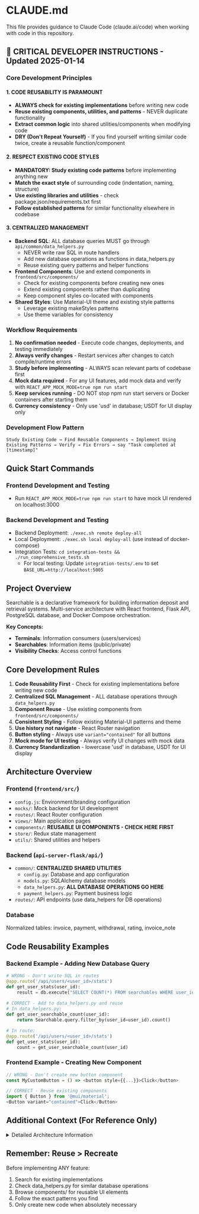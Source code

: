 # CLAUDE.md

This file provides guidance to Claude Code (claude.ai/code) when working with code in this repository.

## 🚨 CRITICAL DEVELOPER INSTRUCTIONS - Updated 2025-01-14

### Core Development Principles

#### 1. **CODE REUSABILITY IS PARAMOUNT**
- **ALWAYS check for existing implementations** before writing new code
- **Reuse existing components, utilities, and patterns** - NEVER duplicate functionality
- **Extract common logic** into shared utilities/components when modifying code
- **DRY (Don't Repeat Yourself)** - If you find yourself writing similar code twice, create a reusable function/component

#### 2. **RESPECT EXISTING CODE STYLES**
- **MANDATORY: Study existing code patterns** before implementing anything new
- **Match the exact style** of surrounding code (indentation, naming, structure)
- **Use existing libraries and utilities** - check package.json/requirements.txt first
- **Follow established patterns** for similar functionality elsewhere in codebase

#### 3. **CENTRALIZED MANAGEMENT**
- **Backend SQL**: ALL database queries MUST go through `api/common/data_helpers.py`
  - NEVER write raw SQL in route handlers
  - Add new database operations as functions in data_helpers.py
  - Reuse existing query patterns and helper functions
- **Frontend Components**: Use and extend components in `frontend/src/components/`
  - Check for existing components before creating new ones
  - Extend existing components rather than duplicating
  - Keep component styles co-located with components
- **Shared Styles**: Use Material-UI theme and existing style patterns
  - Leverage existing makeStyles patterns
  - Use theme variables for consistency

### Workflow Requirements
1. **No confirmation needed** - Execute code changes, deployments, and testing immediately
2. **Always verify changes** - Restart services after changes to catch compile/runtime errors
3. **Study before implementing** - ALWAYS scan relevant parts of codebase first
4. **Mock data required** - For any UI features, add mock data and verify with `REACT_APP_MOCK_MODE=true npm run start`
5. **Keep services running** - DO NOT stop npm run start servers or Docker containers after starting them
6. **Currency consistency** - Only use 'usd' in database; USDT for UI display only

### Development Flow Pattern
```
Study Existing Code → Find Reusable Components → Implement Using Existing Patterns → Verify → Fix Errors → say "Task completed at [timestamp]"
```

## Quick Start Commands

### Frontend Development and Testing
- Run `REACT_APP_MOCK_MODE=true npm run start` to have mock UI rendered on localhost:3000

### Backend Development and Testing
- Backend Deployment: `./exec.sh remote deploy-all` 
- Local Deployment: `./exec.sh local deploy-all` (use instead of docker-compose)
- Integration Tests: `cd integration-tests && ./run_comprehensive_tests.sh`
  - For local testing: Update `integration-tests/.env` to set `BASE_URL=http://localhost:5005`

## Project Overview

Searchable is a declarative framework for building information deposit and retrieval systems. Multi-service architecture with React frontend, Flask API, PostgreSQL database, and Docker Compose orchestration.

**Key Concepts:**
- **Terminals**: Information consumers (users/services) 
- **Searchables**: Information items (public/private)
- **Visibility Checks**: Access control functions

## Core Development Rules

1. **Code Reusability First** - Check for existing implementations before writing new code
2. **Centralized SQL Management** - ALL database operations through `data_helpers.py`
3. **Component Reuse** - Use existing components from `frontend/src/components/`
4. **Consistent Styling** - Follow existing Material-UI patterns and theme
5. **Use history not navigate** - React Router navigation
6. **Button styling** - Always use `variant="contained"` for all buttons
7. **Mock mode for UI testing** - Always verify UI changes with mock data
8. **Currency Standardization** - lowercase 'usd' in database, USDT for UI display

## Architecture Overview

### Frontend (`frontend/src/`)
- `config.js`: Environment/branding configuration
- `mocks/`: Mock backend for UI development
- `routes/`: React Router configuration  
- `views/`: Main application pages
- `components/`: **REUSABLE UI COMPONENTS - CHECK HERE FIRST**
- `store/`: Redux state management
- `utils/`: Shared utilities and helpers

### Backend (`api-server-flask/api/`)
- `common/`: **CENTRALIZED SHARED UTILITIES**
  - `config.py`: Database and app configuration
  - `models.py`: SQLAlchemy database models
  - `data_helpers.py`: **ALL DATABASE OPERATIONS GO HERE**
  - `payment_helpers.py`: Payment business logic
- `routes/`: API endpoints (use data_helpers for DB operations)

### Database
Normalized tables: invoice, payment, withdrawal, rating, invoice_note

## Code Reusability Examples

### Backend Example - Adding New Database Query
```python
# WRONG - Don't write SQL in routes
@app.route('/api/users/<user_id>/stats')
def get_user_stats(user_id):
    result = db.execute("SELECT COUNT(*) FROM searchables WHERE user_id = ?", user_id)
    
# CORRECT - Add to data_helpers.py and reuse
# In data_helpers.py:
def get_user_searchable_count(user_id):
    return Searchable.query.filter_by(user_id=user_id).count()

# In route:
@app.route('/api/users/<user_id>/stats')
def get_user_stats(user_id):
    count = get_user_searchable_count(user_id)
```

### Frontend Example - Creating New Component
```javascript
// WRONG - Don't create new button component
const MyCustomButton = () => <button style={{...}}>Click</button>

// CORRECT - Reuse existing components
import { Button } from '@mui/material';
<Button variant="contained">Click</Button>
```

## Additional Context (For Reference Only)

<details>
<summary>Detailed Architecture Information</summary>

### Multi-service architecture with Docker Compose:
- **Frontend**: React/Material-UI app with authentication and payment flows
- **Flask API**: Python backend with JWT auth, payment processing, and database operations  
- **File Server**: Separate service for file storage/retrieval
- **PostgreSQL**: Primary database with proper normalized tables
- **NGINX**: Reverse proxy and static file serving
- **Background Service**: Background task processing
- **USDT API**: Ethereum-based USDT transactions

### Frontend Structure Details (`frontend/src/`)
- **`config.js`**: Environment-specific configuration and branding
- **`mocks/`**: Mock backend system for UI development without backend
- **`routes/`**: React Router configuration for different user types
- **`views/`**: Main application pages (searchables, payments, profile)
- **`components/`**: Reusable UI components
- **`store/`**: Redux state management
- **`utils/`**: Authentication guards and utilities

### Backend Structure Details (`api-server-flask/api/`)
- **`common/`**: Shared utilities and configuration
  - `config.py`: Database and app configuration
  - `models.py`: SQLAlchemy database models
  - `data_helpers.py`: Database CRUD operations
  - `payment_helpers.py`: Payment business logic
- **`routes/`**: API endpoints organized by domain
  - `auth.py`: Authentication and user management
  - `payment.py`: Invoice creation and payment processing
  - `searchable.py`: Core searchable CRUD operations
  - `files.py`: File upload/download operations
  - `withdrawals.py`: USDT and Lightning withdrawals

</details>

## Remember: Reuse > Recreate

Before implementing ANY feature:
1. Search for existing implementations
2. Check data_helpers.py for similar database operations  
3. Browse components/ for reusable UI elements
4. Follow the exact patterns you find
5. Only create new code when absolutely necessary